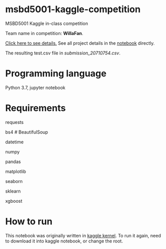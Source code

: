 # msbd5001-kaggle-competition
MSBD5001 Kaggle in-class competition <p>
Team name in competition: **WillaFan**. <p>
[Click here to see details.](https://www.kaggle.com/c/msbd5001-fall2020/overview)
See all project details in the [notebook](https://github.com/WillaFan/msbd5001-kaggle-competition/blob/main/msbd5001-fall2020.ipynb) directly. <p>
The resulting test.csv file in *submission_20710754.csv*.
# Programming language
Python 3.7,  jupyter notebook
# Requirements
requests <p>
bs4  # BeautifulSoup <p>
datetime <p>
numpy <p>
pandas <P>
matplotlib <p>
seaborn <p>
sklearn <p>
xgboost <p>
# How to run
This notebook was originally written in [kaggle kernel](https://www.kaggle.com/willafan/msbd5001-fall2020). To run it again, need to download it into kaggle notebook, or change the root.
